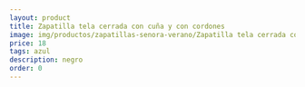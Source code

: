 ```yaml
---
layout: product
title: Zapatilla tela cerrada con cuña y con cordones 
image: img/productos/zapatillas-senora-verano/Zapatilla tela cerrada con cuña y con cordones =18 =azul =negro =blanco =beig.webp
price: 18 
tags: azul 
description: negro 
order: 0
---
```

